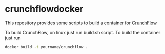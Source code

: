 # crunchflowdocker

This repository provides some scripts to build a container for [CrunchFlow](http://www.csteefel.com/)

To build CrunchFlow, on linux just run build.sh script. To build the container just run 

```bash
docker build -t yourname/crunchflow .
```

